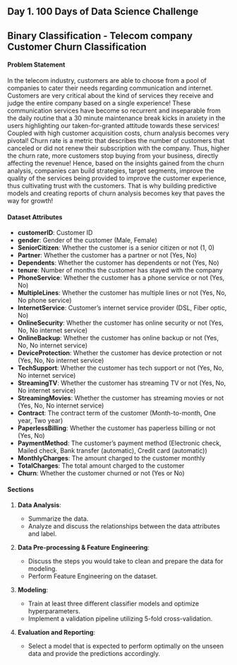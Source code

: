 ## Day 1. 100 Days of Data Science Challenge
## Binary Classification - Telecom company Customer Churn Classification

#### Problem Statement

In the telecom industry, customers are able to choose from a pool of companies to cater their needs regarding communication and internet. Customers are very critical about the kind of services they receive and judge the entire company based on a single experience! These communication services have become so recurrent and inseparable from the daily routine that a 30 minute maintenance break kicks in anxiety in the users highlighting our taken-for-granted attitude towards these services! Coupled with high customer acquisition costs, churn analysis becomes very pivotal! Churn rate is a metric that describes the number of customers that canceled or did not renew their subscription with the company. Thus, higher the churn rate, more customers stop buying from your business, directly affecting the revenue! Hence, based on the insights gained from the churn analysis, companies can build strategies, target segments, improve the quality of the services being provided to improve the customer experience, thus cultivating trust with the customers. That is why building predictive models and creating reports of churn analysis becomes key that paves the way for growth!

#### Dataset Attributes

- **customerID**: Customer ID
- **gender**: Gender of the customer (Male, Female)
- **SeniorCitizen**: Whether the customer is a senior citizen or not (1, 0)
- **Partner**: Whether the customer has a partner or not (Yes, No)
- **Dependents**: Whether the customer has dependents or not (Yes, No)
- **tenure**: Number of months the customer has stayed with the company
- **PhoneService**: Whether the customer has a phone service or not (Yes, No)
- **MultipleLines**: Whether the customer has multiple lines or not (Yes, No, No phone service)
- **InternetService**: Customer’s internet service provider (DSL, Fiber optic, No)
- **OnlineSecurity**: Whether the customer has online security or not (Yes, No, No internet service)
- **OnlineBackup**: Whether the customer has online backup or not (Yes, No, No internet service)
- **DeviceProtection**: Whether the customer has device protection or not (Yes, No, No internet service)
- **TechSupport**: Whether the customer has tech support or not (Yes, No, No internet service)
- **StreamingTV**: Whether the customer has streaming TV or not (Yes, No, No internet service)
- **StreamingMovies**: Whether the customer has streaming movies or not (Yes, No, No internet service)
- **Contract**: The contract term of the customer (Month-to-month, One year, Two year)
- **PaperlessBilling**: Whether the customer has paperless billing or not (Yes, No)
- **PaymentMethod**: The customer’s payment method (Electronic check, Mailed check, Bank transfer (automatic), Credit card (automatic))
- **MonthlyCharges**: The amount charged to the customer monthly
- **TotalCharges**: The total amount charged to the customer
- **Churn**: Whether the customer churned or not (Yes or No)

#### Sections

1. **Data Analysis**:
   - Summarize the data.
   - Analyze and discuss the relationships between the data attributes and label.
   
2. **Data Pre-processing & Feature Engineering**:
   - Discuss the steps you would take to clean and prepare the data for modeling.
   - Perform Feature Engineering on the dataset.

3. **Modeling**:
   - Train at least three different classifier models and optimize hyperparameters.
   - Implement a validation pipeline utilizing 5-fold cross-validation.
   
4. **Evaluation and Reporting**:
   - Select a model that is expected to perform optimally on the unseen data and provide the predictions accordingly.
